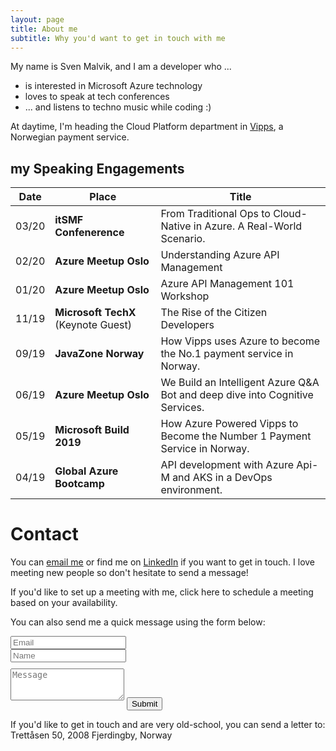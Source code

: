 ```yaml
---
layout: page
title: About me
subtitle: Why you'd want to get in touch with me
---
```


My name is Sven Malvik, and I am a developer who ...

- is interested in Microsoft Azure technology
- loves to speak at tech conferences
- ... and listens to techno music while coding :)

At daytime, I'm heading the Cloud Platform department in [Vipps](https://vipps.no), a Norwegian payment service.

## my Speaking Engagements

|Date   |Place  |Title  |
|---    |---    |---    |
|03/20  |**itSMF Confenerence**             |From Traditional Ops to Cloud-Native in Azure. A Real-World Scenario.  |
|02/20  |**Azure Meetup Oslo**              |Understanding Azure API Management |
|01/20  |**Azure Meetup Oslo**              |Azure API Management 101 Workshop  |
|11/19  |**Microsoft TechX** (Keynote Guest)|The Rise of the Citizen Developers |
|09/19  |**JavaZone Norway**                |How Vipps uses Azure to become the No.1 payment service in Norway. |
|06/19  |**Azure Meetup Oslo**              |We Build an Intelligent Azure Q&A Bot and deep dive into Cognitive Services.   |
|05/19  |**Microsoft Build 2019**           |How Azure Powered Vipps to Become the Number 1 Payment Service in Norway.  |
|04/19  |**Global Azure Bootcamp**          |API development with Azure Api-M and AKS in a DevOps environment.  |

# Contact

You can [email me](sven@malvik.de) or find me on [LinkedIn](https://www.linkedin.com/in/svenmalvik/) if you want to get in touch. I love meeting new people so don't hesitate to send a message!

If you'd like to set up a meeting with me, click here to schedule a meeting based on your availability.

<form action="https://formspree.io/sven@malvik.de" method="POST" class="form" id="contact-form">
  <p>You can also send me a quick message using the form below:</p>
  <div class="row">
    <div class="col-xs-6">
      <input type="email" name="_replyto" class="form-control input-lg" placeholder="Email" title="Email">
    </div>
    <div class="col-xs-6">
      <input type="text" name="name" class="form-control input-lg" placeholder="Name" title="Name">
    </div>
  </div>
  <input type="hidden" name="_subject" value="New submission from svenmalvik.com">
  <textarea type="text" name="content" class="form-control input-lg" style="margin-top: 10px; margin-bottom:10px;" placeholder="Message" title="Message" required="required" rows="3"></textarea>
  <input type="text" name="_gotcha" style="display:none">
  <input type="hidden" name="_next" value="?message=Your message was sent successfully, thanks!" />
  <button type="submit" class="btn btn-lg btn-primary">Submit</button>
</form>

If you'd like to get in touch and are very old-school, you can send a letter to:
Trettåsen 50, 2008 Fjerdingby, Norway
